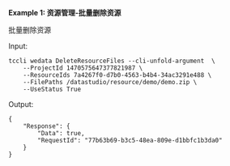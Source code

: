 **Example 1: 资源管理-批量删除资源**

批量删除资源

Input: 

```
tccli wedata DeleteResourceFiles --cli-unfold-argument  \
    --ProjectId 1470575647377821987 \
    --ResourceIds 7a4267f0-d7b0-4563-b4b4-34ac3291e488 \
    --FilePaths /datastudio/resource/demo/demo.zip \
    --UseStatus True
```

Output: 
```
{
    "Response": {
        "Data": true,
        "RequestId": "77b63b69-b3c5-48ea-809e-d1bbfc1b3da0"
    }
}
```

